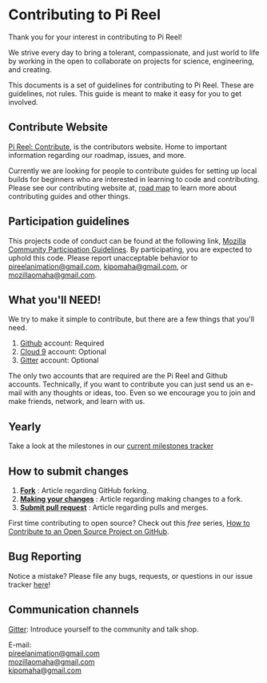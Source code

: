 # Contributing to Pi Reel

Thank you for your interest in contributing to Pi Reel! 

We strive every day to bring a tolerant, compassionate, and just world to life by working in the open to 
collaborate on projects for science, engineering, and creating.

This documents is a set of guidelines for contributing to Pi Reel. These are guidelines, not rules. 
This guide is meant to make it easy for you to get involved.  

## Contribute Website  

[Pi Reel: Contribute](https://pireel.github.io/PiReel-Contributing/), is the contributors website. Home to important information
regarding our roadmap, issues, and more. 

Currently we are looking for people to contribute guides for setting up local builds for beginners who are interested in learning to code and contributing. Please see our contributing website at, [road map](https://github.com/PiReel/PiReel-Website/milestone/6) to learn more about contributing guides and other things.

## Participation guidelines

This projects code of conduct can be found at the following link, 
[Mozilla Community Participation Guidelines](https://www.mozilla.org/en-US/about/governance/policies/participation/). 
By participating, you are expected to uphold this code. Please report unacceptable behavior 
to pireelanimation@gmail.com, kipomaha@gmail.com, or mozillaomaha@gmail.com. 

## What you'll NEED!

We try to make it simple to contribute, but there are a few things that you'll need.
  1. [Github](https://github.com) account: Required  
  2. [Cloud 9](https://c9.io/pireel) account: Optional   
  3. [Gitter](https://gitter.im/PiReel/Lobby) account: Optional  

The only two accounts that are required are the Pi Reel and Github accounts. Technically, if you want to contribute you can just send us an e-mail with any thoughts or ideas, too. Even so we encourage you to join and make friends, network, and learn with us.

## Yearly

Take a look at the milestones in our [current milestones tracker](https://github.com/PiReel/PiReel-Website/milestones)

## How to submit changes

  1. **[Fork](https://help.github.com/articles/fork-a-repo/)** : Article regarding GitHub forking.
  2. **[Making your changes](https://guides.github.com/activities/forking/#making-changes)** : Article regarding making changes to a fork.
  3. **[Submit pull request](https://help.github.com/articles/proposing-changes-to-your-work-with-pull-requests/)** : Article regarding pulls and merges.

First time contributing to open source? 
Check out this *free* series, [How to Contribute to an Open Source Project on GitHub](https://egghead.io/series/how-to-contribute-to-an-open-source-project-on-github).

## Bug Reporting

Notice a mistake? Please file any bugs, requests, or questions in our issue tracker 
[here](https://github.com/PiReel/PiReel-Contributing/issues)!

## Communication channels

[Gitter](https://gitter.im/PiReel/Lobby): Introduce yourself to the community and talk shop.  

E-mail:  
  pireelanimation@gmail.com  
  mozillaomaha@gmail.com  
  kipomaha@gmail.com  
